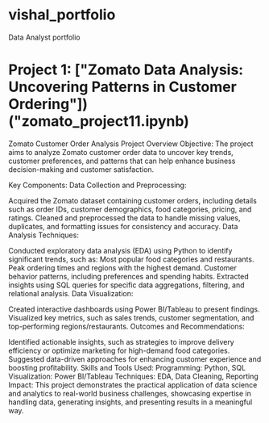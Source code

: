 # vishal_portfolio
Data Analyst portfolio
# Project 1: ["Zomato Data Analysis: Uncovering Patterns in Customer Ordering"])("zomato_project11.ipynb)
Zomato Customer Order Analysis Project Overview
Objective:
The project aims to analyze Zomato customer order data to uncover key trends, customer preferences, and patterns that can help enhance business decision-making and customer satisfaction.

Key Components:
Data Collection and Preprocessing:

Acquired the Zomato dataset containing customer orders, including details such as order IDs, customer demographics, food categories, pricing, and ratings.
Cleaned and preprocessed the data to handle missing values, duplicates, and formatting issues for consistency and accuracy.
Data Analysis Techniques:

Conducted exploratory data analysis (EDA) using Python to identify significant trends, such as:
Most popular food categories and restaurants.
Peak ordering times and regions with the highest demand.
Customer behavior patterns, including preferences and spending habits.
Extracted insights using SQL queries for specific data aggregations, filtering, and relational analysis.
Data Visualization:

Created interactive dashboards using Power BI/Tableau to present findings.
Visualized key metrics, such as sales trends, customer segmentation, and top-performing regions/restaurants.
Outcomes and Recommendations:

Identified actionable insights, such as strategies to improve delivery efficiency or optimize marketing for high-demand food categories.
Suggested data-driven approaches for enhancing customer experience and boosting profitability.
Skills and Tools Used:
Programming: Python, SQL
Visualization: Power BI/Tableau
Techniques: EDA, Data Cleaning, Reporting
Impact:
This project demonstrates the practical application of data science and analytics to real-world business challenges, showcasing expertise in handling data, generating insights, and presenting results in a meaningful way.



